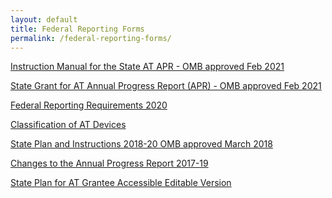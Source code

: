 ```yaml
---
layout: default
title: Federal Reporting Forms
permalink: /federal-reporting-forms/
---
```

<div class="container">
  <div class="row">
<div class="col-12">

<p><a href="/assets/files/2021 Final Instruction Manual for the State AT APR.pdf" target="_blank" ><i class="fa fa-download" aria-hidden="true"></i> Instruction Manual for the State AT APR - OMB approved Feb 2021</a>&nbsp;</p>

<p><a href="/assets/files/2021 Final OMB approved State Grant for AT Annual Progress Report.pdf" target="_blank" ><i class="fa fa-download" aria-hidden="true"></i> State Grant for AT Annual Progress Report (APR) - OMB approved Feb 2021</a>&nbsp;</p>

<p><a href="/assets/files/Federal_Reporting_Requirements Table_2020.docx" target="_blank" ><i class="fa fa-download" aria-hidden="true"></i> Federal Reporting Requirements 2020</a>&nbsp;</p>

<p><a href="/assets/files/Classification_of_AT_Devices Taxonomy_Aug_2019.docx" target="_blank" ><i class="fa fa-download" aria-hidden="true"></i> Classification of AT Devices</a>&nbsp;</p>

<p><a href="/assets/files/State-Plan-for-AT-and-Instructions-2018-2020.pdf" target="_blank" ><i class="fa fa-download" aria-hidden="true"></i> State Plan and Instructions 2018-20 OMB approved March 2018</a>&nbsp;</p>

<p><a href="/assets/files/Changes-to-the-Annual-Progress-Report-2017-19.docx" target="_blank" ><i class="fa fa-download" aria-hidden="true"></i> Changes to the Annual Progress Report 2017-19</a></p>

<p><a href="/assets/files/State_Plan_for_AT_Grantee.docx" target="_blank" ><i class="fa fa-download" aria-hidden="true"></i> State Plan for AT Grantee Accessible Editable Version

</a></p>

</div>
</div>
</div>